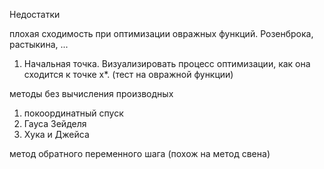 Недостатки 

плохая сходимость при оптимизации овражных функций.
Розенброка, растыкина, ...


1. Начальная точка. Визуализировать процесс оптимизации, как она сходится к точке x*. (тест на овражной функции)



методы без вычисления производных
1. покоординатный спуск
2. Гауса Зейделя
3. Хука и Джейса

<!-- простейшие поисковые методы -->

метод обратного переменного шага (похож на метод свена)
